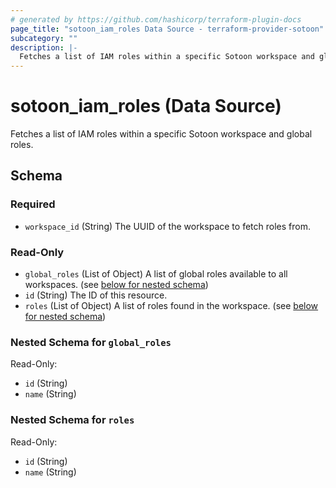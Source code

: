 ```yaml
---
# generated by https://github.com/hashicorp/terraform-plugin-docs
page_title: "sotoon_iam_roles Data Source - terraform-provider-sotoon"
subcategory: ""
description: |-
  Fetches a list of IAM roles within a specific Sotoon workspace and global roles.
---
```


# sotoon_iam_roles (Data Source)

Fetches a list of IAM roles within a specific Sotoon workspace and global roles.



<!-- schema generated by tfplugindocs -->
## Schema

### Required

- `workspace_id` (String) The UUID of the workspace to fetch roles from.

### Read-Only

- `global_roles` (List of Object) A list of global roles available to all workspaces. (see [below for nested schema](#nestedatt--global_roles))
- `id` (String) The ID of this resource.
- `roles` (List of Object) A list of roles found in the workspace. (see [below for nested schema](#nestedatt--roles))

<a id="nestedatt--global_roles"></a>
### Nested Schema for `global_roles`

Read-Only:

- `id` (String)
- `name` (String)


<a id="nestedatt--roles"></a>
### Nested Schema for `roles`

Read-Only:

- `id` (String)
- `name` (String)
